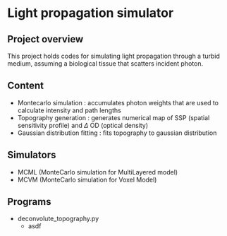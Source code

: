 # Light propagation simulator

## Project overview
This project holds codes for simulating light propagation through a turbid medium, assuming a biological tissue that scatters incident photon.

## Content
- Montecarlo simulation : accumulates photon weights that are used to calculate intensity and path lengths
- Topography generation : generates numerical map of SSP (spatial sensitivity profile) and $\Delta$ OD (optical density)
- Gaussian distribution fitting : fits topography to gaussian distribution

## Simulators
- MCML (MonteCarlo simulation for MultiLayered model)
- MCVM (MonteCarlo simulation for Voxel Model)

## Programs
- deconvolute_topography.py
    - asdf
